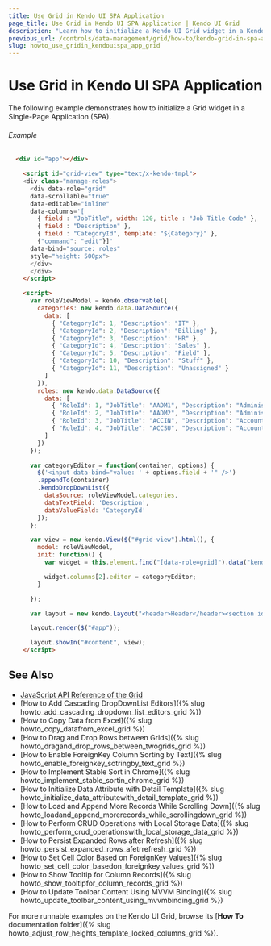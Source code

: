 ```yaml
---
title: Use Grid in Kendo UI SPA Application
page_title: Use Grid in Kendo UI SPA Application | Kendo UI Grid
description: "Learn how to initialize a Kendo UI Grid widget in a Kendo UI SPA application."
previous_url: /controls/data-management/grid/how-to/kendo-grid-in-spa-application
slug: howto_use_gridin_kendouispa_app_grid
---
```


# Use Grid in Kendo UI SPA Application

The following example demonstrates how to initialize a Grid widget in a Single-Page Application (SPA).

###### Example

```html
  <div id="app"></div>

    <script id="grid-view" type="text/x-kendo-tmpl">
    <div class="manage-roles">
      <div data-role="grid"
      data-scrollable="true"
      data-editable="inline"
      data-columns='[
        { field : "JobTitle", width: 120, title : "Job Title Code" },
        { field : "Description" },
        { field : "CategoryId", template: "${Category}" },
        {"command": "edit"}]'
      data-bind="source: roles"
      style="height: 500px">
      </div>
      </div>
    </script>

    <script>
      var roleViewModel = kendo.observable({
        categories: new kendo.data.DataSource({
          data: [
            { "CategoryId": 1, "Description": "IT" },
            { "CategoryId": 2, "Description": "Billing" },
            { "CategoryId": 3, "Description": "HR" },
            { "CategoryId": 4, "Description": "Sales" },
            { "CategoryId": 5, "Description": "Field" },
            { "CategoryId": 10, "Description": "Stuff" },
            { "CategoryId": 11, "Description": "Unassigned" }
          ]
        }),
        roles: new kendo.data.DataSource({
          data: [
            { "RoleId": 1, "JobTitle": "AADM1", "Description": "Administrative Assistant I", "Category": "Stuff", "CategoryId": 10 },
            { "RoleId": 2, "JobTitle": "AADM2", "Description": "Administrative Assistant II", "Category": null, "CategoryId": 0 },
            { "RoleId": 3, "JobTitle": "ACCIN", "Description": "Accounting Intern", "Category": null, "CategoryId": 0 },
            { "RoleId": 4, "JobTitle": "ACCSU", "Description": "Accounting Supervisor", "Category": null, "CategoryId": 0 }, { "RoleId": 5, "JobTitle": "ACCTC", "Description": "Accountant", "Category": null, "CategoryId": 0 }
          ]
        })
      });

      var categoryEditor = function(container, options) {     
        $('<input data-bind="value: ' + options.field + '" />')
        .appendTo(container)
        .kendoDropDownList({
          dataSource: roleViewModel.categories,
          dataTextField: 'Description',
          dataValueField: 'CategoryId'
        });
      };

      var view = new kendo.View($("#grid-view").html(), {
        model: roleViewModel,
        init: function() {
          var widget = this.element.find("[data-role=grid]").data("kendoGrid");

          widget.columns[2].editor = categoryEditor;
        }

      });

      var layout = new kendo.Layout("<header>Header</header><section id='content'></section><footer></footer>");

      layout.render($("#app"));

      layout.showIn("#content", view);
    </script>
```

## See Also

* [JavaScript API Reference of the Grid](/api/javascript/ui/grid)
* [How to Add Cascading DropDownList Editors]({% slug howto_add_cascading_dropdown_list_editors_grid %})
* [How to Copy Data from Excel]({% slug howto_copy_datafrom_excel_grid %})
* [How to Drag and Drop Rows between Grids]({% slug howto_dragand_drop_rows_between_twogrids_grid %})
* [How to Enable ForeignKey Column Sorting by Text]({% slug howto_enable_foreignkey_sotringby_text_grid %})
* [How to Implement Stable Sort in Chrome]({% slug howto_implement_stable_sortin_chrome_grid %})
* [How to Initialize Data Attribute with Detail Template]({% slug howto_initialize_data_attributewith_detail_template_grid %})
* [How to Load and Append More Records While Scrolling Down]({% slug howto_loadand_append_morerecords_while_scrollingdown_grid %})
* [How to Perform CRUD Operations with Local Storage Data]({% slug howto_perform_crud_operationswith_local_storage_data_grid %})
* [How to Persist Expanded Rows after Refresh]({% slug howto_persist_expanded_rows_afetrrefresh_grid %})
* [How to Set Cell Color Based on ForeignKey Values]({% slug howto_set_cell_color_basedon_foreignkey_values_grid %})
* [How to Show Tooltip for Column Records]({% slug howto_show_tooltipfor_column_records_grid %})
* [How to Update Toolbar Content Using MVVM Binding]({% slug howto_update_toolbar_content_using_mvvmbinding_grid %})

For more runnable examples on the Kendo UI Grid, browse its [**How To** documentation folder]({% slug howto_adjust_row_heights_template_locked_columns_grid %}).
